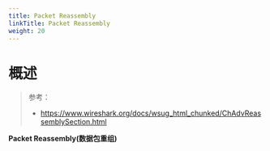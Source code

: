 ```yaml
---
title: Packet Reassembly
linkTitle: Packet Reassembly
weight: 20
---
```


# 概述

> 参考：
>
> - https://www.wireshark.org/docs/wsug_html_chunked/ChAdvReassemblySection.html

**Packet Reassembly(数据包重组)**
